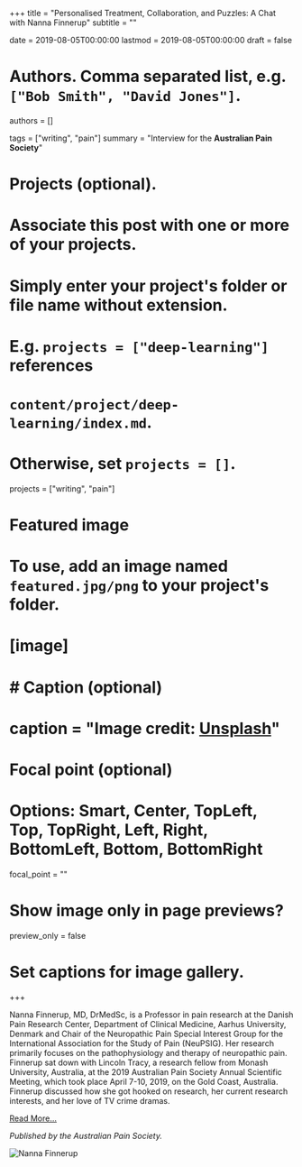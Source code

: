 +++
title = "Personalised Treatment, Collaboration, and Puzzles: A Chat with Nanna Finnerup"
subtitle = ""

date = 2019-08-05T00:00:00
lastmod = 2019-08-05T00:00:00
draft = false

# Authors. Comma separated list, e.g. `["Bob Smith", "David Jones"]`.
authors = []

tags = ["writing", "pain"]
summary = "Interview for the **Australian Pain Society**"

# Projects (optional).
#   Associate this post with one or more of your projects.
#   Simply enter your project's folder or file name without extension.
#   E.g. `projects = ["deep-learning"]` references 
#   `content/project/deep-learning/index.md`.
#   Otherwise, set `projects = []`.
projects = ["writing", "pain"]

# Featured image
# To use, add an image named `featured.jpg/png` to your project's folder. 
# [image]
#   # Caption (optional)
#   caption = "Image credit: [**Unsplash**](https://unsplash.com/photos/CpkOjOcXdUY)"

  # Focal point (optional)
  # Options: Smart, Center, TopLeft, Top, TopRight, Left, Right, BottomLeft, Bottom, BottomRight
  focal_point = ""

  # Show image only in page previews?
  preview_only = false

# Set captions for image gallery.

+++

Nanna Finnerup, MD, DrMedSc, is a Professor in pain research at the Danish Pain Research Center, Department of Clinical Medicine, Aarhus University, Denmark and Chair of the Neuropathic Pain Special Interest Group for the International Association for the Study of Pain (NeuPSIG). Her research primarily focuses on the pathophysiology and therapy of neuropathic pain. Finnerup sat down with Lincoln Tracy, a research fellow from Monash University, Australia, at the 2019 Australian Pain Society Annual Scientific Meeting, which took place April 7-10, 2019, on the Gold Coast, Australia. Finnerup discussed how she got hooked on research, her current research interests, and her love of TV crime dramas. 

[Read More...](/files/finnerup.pdf)

*Published by the Australian Pain Society.*

![Nanna Finnerup](/img/finnerup.png)
